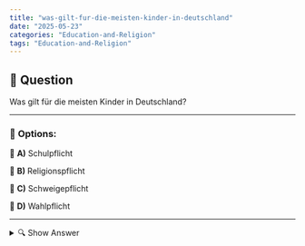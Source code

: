 ```yaml
---
title: "was-gilt-fur-die-meisten-kinder-in-deutschland"
date: "2025-05-23"
categories: "Education-and-Religion"
tags: "Education-and-Religion"
---
```


## 📌 **Question**

Was gilt für die meisten Kinder in Deutschland?



---

### 📝 **Options:**

🔘 **A)** Schulpflicht

🔘 **B)** Religionspflicht

🔘 **C)** Schweigepflicht

🔘 **D)** Wahlpflicht

---

<details>
  <summary>🔍 Show Answer</summary>

  <p>
💡  <b>Correct Answer:</b>  a
  </p>
  <p>
    📖<b>Explanation:</b>
    In Deutschland gibt es bestimmte gesetzliche Regelungen bezüglich der Bildung und Erziehung von Kindern. Eine der wichtigsten Bestimmungen ist die Schulpflicht, die dafür sorgt, dass alle Kinder eine grundlegende Bildung erhalten. Diese Pflicht beginnt in der Regel im Alter von sechs Jahren und dauert bis zum neunten Schuljahr oder bis zum 18. Lebensjahr. Ziel ist es, allen Kindern demokratische Werte, Wissen und soziale Fähigkeiten zu vermitteln. Religion, Schweigen oder Wählen sind keine allgemein verpflichtenden Anforderungen für Kinder in Deutschland.
  </p>
</details>
